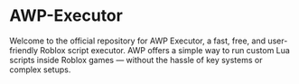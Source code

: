 # AWP-Executor
Welcome to the official repository for AWP Executor, a fast, free, and user-friendly Roblox script executor. AWP offers a simple way to run custom Lua scripts inside Roblox games — without the hassle of key systems or complex setups.
